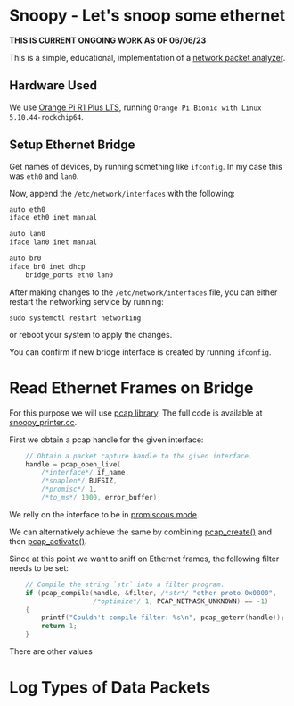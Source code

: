 # Snoopy - Let's snoop some ethernet

**THIS IS CURRENT ONGOING WORK AS OF 06/06/23**

This is a simple, educational, implementation of a [network packet analyzer](https://en.wikipedia.org/wiki/Packet_analyzer).

## Hardware Used

We use [Orange Pi R1 Plus LTS](http://www.orangepi.org/html/hardWare/computerAndMicrocontrollers/details/orange-pi-R1-Plus-LTS.html), running `Orange Pi Bionic with Linux 5.10.44-rockchip64`.

## Setup Ethernet Bridge

Get names of devices, by running something like `ifconfig`. In my case this was `eth0` and `lan0`.

Now, append the `/etc/network/interfaces` with the following:

```sh
auto eth0
iface eth0 inet manual

auto lan0
iface lan0 inet manual

auto br0
iface br0 inet dhcp
    bridge_ports eth0 lan0

```

After making changes to the `/etc/network/interfaces` file, you can either restart the networking service by running:

```
sudo systemctl restart networking
```

or reboot your system to apply the changes.

You can confirm if new bridge interface is created by running `ifconfig`.

# Read Ethernet Frames on Bridge

For this purpose we will use [pcap library](https://www.tcpdump.org/manpages/pcap.3pcap.html). The full code is available at [snoopy_printer.cc](./src/snoopy_printer.cc).

First we obtain a pcap handle for the given interface:

```cpp
    // Obtain a packet capture handle to the given interface.
    handle = pcap_open_live(
        /*interface*/ if_name,
        /*snaplen*/ BUFSIZ,
        /*promisc*/ 1,
        /*to_ms*/ 1000, error_buffer);
```

We relly on the interface to be in [promiscous mode](https://en.wikipedia.org/wiki/Promiscuous_mode).

We can alternatively achieve the same by combining [pcap_create()](https://www.tcpdump.org/manpages/pcap_create.3pcap.html) and then [pcap_activate()](https://www.tcpdump.org/manpages/pcap_activate.3pcap.html).

Since at this point we want to sniff on Ethernet frames, the following filter needs to be set:

```cpp
    // Compile the string `str` into a filter program.
    if (pcap_compile(handle, &filter, /*str*/ "ether proto 0x0800",
                     /*optimize*/ 1, PCAP_NETMASK_UNKNOWN) == -1)
    {
        printf("Couldn't compile filter: %s\n", pcap_geterr(handle));
        return 1;
    }
```

There are other values 


# Log Types of Data Packets

